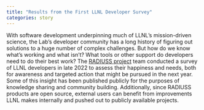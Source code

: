 ```yaml
---
title: "Results from the First LLNL Developer Survey"
categories: story
---
```


With software development underpinning much of LLNL’s mission-driven science, the Lab’s developer community has a long history of figuring out solutions to a huge number of complex challenges. But how do we know what’s working and what isn’t? What tools or other support do developers need to do their best work? The [RADIUSS project](https://computing.llnl.gov/projects/radiuss) team conducted a survey of LLNL developers in late 2022 to assess their happiness and needs, both for awareness and targeted action that might be pursued in the next year. Some of this insight has been published publicly for the purposes of knowledge sharing and community building. Additionally, since RADIUSS products are open source, external users can benefit from improvements LLNL makes internally and pushed out to publicly available projects.
